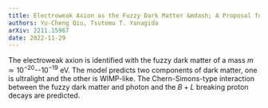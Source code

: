 ```yaml
---
title: Electroweak Axion as the Fuzzy Dark Matter &mdash; A Proposal for the Mixed Fuzzy and Cold Dark Matters
authors: Yu-Cheng Qiu, Tsutomu T. Yanagida
arXiv: 2211.15967
date: 2022-11-29
---
```

The electroweak axion is identified with the fuzzy dark matter of a mass $m\simeq 10^{-20}$--$10^{-19}$ eV. The model predicts two components of dark matter, one is ultralight and the other is WIMP-like. The Chern-Simons-type interaction between the fuzzy dark matter and photon and the $B+L$ breaking proton decays are predicted.